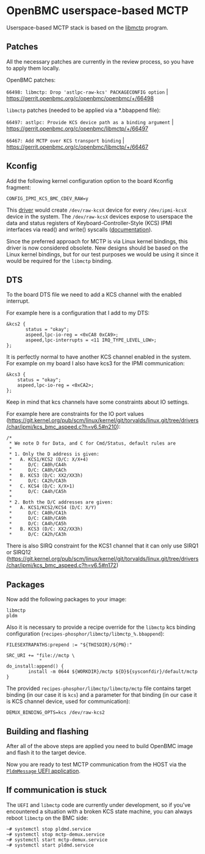 # OpenBMC userspace-based MCTP

Userspace-based MCTP stack is based on the [libmctp](https://github.com/openbmc/libmctp) program.

## Patches

All the necessary patches are currently in the review process, so you have to apply them locally.

OpenBMC patches:

`66498: libmctp: Drop 'astlpc-raw-kcs' PACKAGECONFIG option` | https://gerrit.openbmc.org/c/openbmc/openbmc/+/66498

`libmctp` patches (needed to be applied via a *.bbappend file):

`66497: astlpc: Provide KCS device path as a binding argument` | https://gerrit.openbmc.org/c/openbmc/libmctp/+/66497

`66467: Add MCTP over KCS transport binding` | https://gerrit.openbmc.org/c/openbmc/libmctp/+/66467

## Kconfig

Add the following kernel configuration option to the board Kconfig fragment:
```
CONFIG_IPMI_KCS_BMC_CDEV_RAW=y
```
This [driver](https://github.com/openbmc/linux/blob/aa3bee4aa1ff7988e101ed2f7be68b9e89bd3b5b/drivers/char/ipmi/kcs_bmc_cdev_raw.c#L291) would create `/dev/raw-kcsX` device for every `/dev/ipmi-kcsX` device in the system. The `/dev/raw-kcsX` devices expose to userspace the data and status registers of Keyboard-Controller-Style (KCS) IPMI interfaces via read() and write() syscalls ([documentation](https://github.com/openbmc/linux/blob/aa3bee4aa1ff7988e101ed2f7be68b9e89bd3b5b/Documentation/ABI/testing/dev-raw-kcs)).

Since the preferred approach for MCTP is via Linux kernel bindings, this driver is now considered obsolete. New designs should be based on the Linux kernel bindings, but for our test purposes we would be using it since it would be required for the `libmctp` binding.

## DTS

To the board DTS file we need to add a KCS channel with the enabled interrupt.

For example here is a configuration that I add to my DTS:
```
&kcs2 {
       status = "okay";
       aspeed,lpc-io-reg = <0xCA8 0xCA9>;
       aspeed,lpc-interrupts = <11 IRQ_TYPE_LEVEL_LOW>;
};
```
It is perfectly normal to have another KCS channel enabled in the system. For example on my board I also have kcs3 for the IPMI communication:
```
&kcs3 {
	status = "okay";
	aspeed,lpc-io-reg = <0xCA2>;
};
```

Keep in mind that kcs channels have some constraints about IO settings.

For example here are constraints for the IO port values (https://git.kernel.org/pub/scm/linux/kernel/git/torvalds/linux.git/tree/drivers/char/ipmi/kcs_bmc_aspeed.c?h=v6.5#n210):
```
/*
 * We note D for Data, and C for Cmd/Status, default rules are
 *
 * 1. Only the D address is given:
 *   A. KCS1/KCS2 (D/C: X/X+4)
 *      D/C: CA0h/CA4h
 *      D/C: CA8h/CACh
 *   B. KCS3 (D/C: XX2/XX3h)
 *      D/C: CA2h/CA3h
 *   C. KCS4 (D/C: X/X+1)
 *      D/C: CA4h/CA5h
 *
 * 2. Both the D/C addresses are given:
 *   A. KCS1/KCS2/KCS4 (D/C: X/Y)
 *      D/C: CA0h/CA1h
 *      D/C: CA8h/CA9h
 *      D/C: CA4h/CA5h
 *   B. KCS3 (D/C: XX2/XX3h)
 *      D/C: CA2h/CA3h
 ```
 
There is also SIRQ constraint for the KCS1 channel that it can only use SIRQ1 or SIRQ12 (https://git.kernel.org/pub/scm/linux/kernel/git/torvalds/linux.git/tree/drivers/char/ipmi/kcs_bmc_aspeed.c?h=v6.5#n172)

## Packages

Now add the following packages to your image:
```
libmctp
pldm
```

Also it is necessary to provide a recipe override for the `libmctp` kcs binding configuration (`recipes-phosphor/libmctp/libmctp_%.bbappend`):
```
FILESEXTRAPATHS:prepend := "${THISDIR}/${PN}:"

SRC_URI += "file://mctp \
            "
do_install:append() {
        install -m 0644 ${WORKDIR}/mctp ${D}${sysconfdir}/default/mctp
}
```

The provided `recipes-phosphor/libmctp/libmctp/mctp` file contains target binding (in our case it is `kcs`) and a parameter for that binding (in our case it is KCS channel device, used for communication):
```
DEMUX_BINDING_OPTS=kcs /dev/raw-kcs2
```

## Building and flashing

After all of the above steps are applied you need to build OpenBMC image and flash it to the target device.

Now you are ready to test MCTP communication from the HOST via the [`PldmMessage` UEFI application](/#test-application).

## If communication is stuck

The `UEFI` and `libmctp` code are currently under development, so if you've encountered a situation with a broken KCS state machine, you can always reboot `libmctp` on the BMC side:
```
~# systemctl stop pldmd.service
~# systemctl stop mctp-demux.service
~# systemctl start mctp-demux.service
~# systemctl start pldmd.service
```
